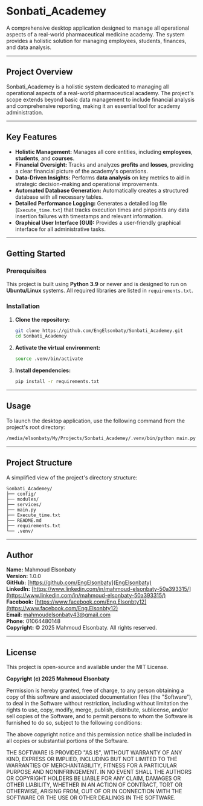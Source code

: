 # Sonbati_Academey

A comprehensive desktop application designed to manage all operational aspects of a real-world pharmaceutical medicine academy. The system provides a holistic solution for managing employees, students, finances, and data analysis.

---

## **Project Overview**

Sonbati_Academey is a holistic system dedicated to managing all operational aspects of a real-world pharmaceutical academy. The project's scope extends beyond basic data management to include financial analysis and comprehensive reporting, making it an essential tool for academy administration.

---

## **Key Features**

* **Holistic Management:** Manages all core entities, including **employees**, **students**, and **courses**.
* **Financial Oversight:** Tracks and analyzes **profits** and **losses**, providing a clear financial picture of the academy's operations.
* **Data-Driven Insights:** Performs **data analysis** on key metrics to aid in strategic decision-making and operational improvements.
* **Automated Database Generation:** Automatically creates a structured database with all necessary tables.
* **Detailed Performance Logging:** Generates a detailed log file (`Execute_time.txt`) that tracks execution times and pinpoints any data insertion failures with timestamps and relevant information.
* **Graphical User Interface (GUI):** Provides a user-friendly graphical interface for all administrative tasks.

---

## **Getting Started**

### **Prerequisites**

This project is built using **Python 3.9** or newer and is designed to run on **Ubuntu/Linux** systems. All required libraries are listed in `requirements.txt`.

### **Installation**

1. **Clone the repository:**

    ```bash
    git clone https://github.com/EngElsonbaty/Sonbati_Academey.git
    cd Sonbati_Academey
    ```

2. **Activate the virtual environment:**

    ```bash
    source .venv/bin/activate
    ```

3. **Install dependencies:**

    ```bash
    pip install -r requirements.txt
    ```

---

## **Usage**

To launch the desktop application, use the following command from the project's root directory:

```bash
/media/elsonbaty/My/Projects/Sonbati_Academey/.venv/bin/python main.py
```

---

## **Project Structure**

A simplified view of the project's directory structure:

```
Sonbati_Academey/
├── config/
├── modules/
├── services/
├── main.py
├── Execute_time.txt
├── README.md
├── requirements.txt
└── .venv/
```

---

## **Author**

**Name:** Mahmoud Elsonbaty  
**Version:** 1.0.0  
**GitHub:** [https://github.com/EngElsonbaty](EngElsonbaty)  
**LinkedIn:** [https://www.linkedin.com/in/mahmoud-elsonbaty-50a393315/](https://www.linkedin.com/in/mahmoud-elsonbaty-50a393315/)  
**Facebook:** [https://www.facebook.com/Eng.Elsonbty12](https://www.facebook.com/Eng.Elsonbty12)  
**Email:** [mahmoudelsonbaty43@gmail.com](mailto:mahmoudelsonbaty43@gmail.com)  
**Phone:** 01064480148  
**Copyright:** © 2025 Mahmoud Elsonbaty. All rights reserved.

---

## **License**

This project is open-source and available under the MIT License.

**Copyright (c) 2025 Mahmoud Elsonbaty**

Permission is hereby granted, free of charge, to any person obtaining a copy of this software and associated documentation files (the "Software"), to deal in the Software without restriction, including without limitation the rights to use, copy, modify, merge, publish, distribute, sublicense, and/or sell copies of the Software, and to permit persons to whom the Software is furnished to do so, subject to the following conditions:

The above copyright notice and this permission notice shall be included in all copies or substantial portions of the Software.

THE SOFTWARE IS PROVIDED "AS IS", WITHOUT WARRANTY OF ANY KIND, EXPRESS OR IMPLIED, INCLUDING BUT NOT LIMITED TO THE WARRANTIES OF MERCHANTABILITY, FITNESS FOR A PARTICULAR PURPOSE AND NONINFRINGEMENT. IN NO EVENT SHALL THE AUTHORS OR COPYRIGHT HOLDERS BE LIABLE FOR ANY CLAIM, DAMAGES OR OTHER LIABILITY, WHETHER IN AN ACTION OF CONTRACT, TORT OR OTHERWISE, ARISING FROM, OUT OF OR IN CONNECTION WITH THE SOFTWARE OR THE USE OR OTHER DEALINGS IN THE SOFTWARE.
